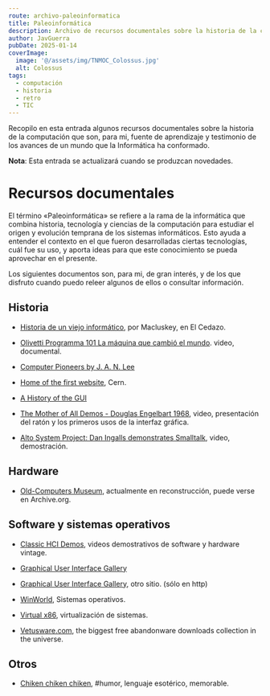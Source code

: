 ```yaml
---
route: archivo-paleoinformatica
title: Paleoinformática
description: Archivo de recursos documentales sobre la historia de la computación
author: JavGuerra
pubDate: 2025-01-14
coverImage:
  image: '@/assets/img/TNMOC_Colossus.jpg'
  alt: Colossus
tags: 
  - computación
  - historia
  - retro
  - TIC
---
```


Recopilo en esta entrada algunos recursos documentales sobre la historia de la computación que son, para mi, fuente de aprendizaje y testimonio de los avances de un mundo que la Informática ha conformado.

<span class="note">**Nota**: Esta entrada se actualizará cuando se produzcan novedades.</span>

# Recursos documentales

El término «Paleoinformática» se refiere a la rama de la informática que combina historia, tecnología y ciencias de la computación para estudiar el origen y evolución temprana de los sistemas informáticos. Esto ayuda a entender el contexto en el que fueron desarrolladas ciertas tecnologías, cuál fue su uso, y aporta ideas para que este conocimiento se pueda aprovechar en el presente.

Los siguientes documentos son, para mi, de gran interés, y de los que disfruto cuando puedo releer algunos de ellos o consultar información.

## Historia

- [Historia de un viejo informático](https://eltamiz.com/elcedazo/series/historia-de-un-viejo-informatico/), por Macluskey, en El Cedazo.

- [Olivetti Programma 101 La máquina que cambió el mundo](https://youtu.be/gm_XuJS7tZY?si=p2ZC-tkwG5LlDngx). video, documental.

- [Computer Pioneers by J. A. N. Lee](https://history.computer.org/pioneers/index.html)

- [Home of the first website](https://info.cern.ch/), Cern.

- [A History of the GUI](https://arstechnica.com/features/2005/05/gui/)

- [The Mother of All Demos - Douglas Engelbart 1968](https://www.youtube.com/playlist?list=PLCGFadV4FqU193yw84Q_5u35aCl25f6ru), video, presentación del ratón y los primeros usos de la interfaz gráfica.

- [Alto System Project: Dan Ingalls demonstrates Smalltalk](https://www.youtube.com/watch?v=uknEhXyZgsg), video, demostración.

## Hardware

- [Old-Computers Museum](https://www.old-computers.com/), actualmente en reconstrucción, puede verse en Archive.org.

## Software y sistemas operativos

- [Classic HCI Demos](https://jackrusher.com/classic-ux/), videos demostrativos de software y hardware vintage.

- [Graphical User Interface Gallery](https://guidebookgallery.org/screenshots)

- [Graphical User Interface Gallery](http://toastytech.com/guis/), otro sitio. (sólo en http)

- [WinWorld](https://winworldpc.com/library/operating-systems), Sistemas operativos.

- [Virtual x86](https://copy.sh/v86/), virtualización de sistemas.

- [Vetusware.com](https://vetusware.com/), the biggest free abandonware downloads collection in the universe.

## Otros

- [Chiken chiken chiken](https://youtu.be/yL_-1d9OSdk?si=NhS9jltk8CwSH1Ln), #humor, lenguaje esotérico, memorable.